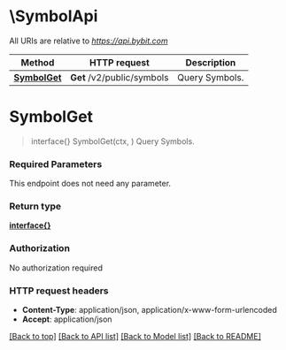 # \SymbolApi

All URIs are relative to *https://api.bybit.com*

Method | HTTP request | Description
------------- | ------------- | -------------
[**SymbolGet**](SymbolApi.md#SymbolGet) | **Get** /v2/public/symbols | Query Symbols.


# **SymbolGet**
> interface{} SymbolGet(ctx, )
Query Symbols.

### Required Parameters
This endpoint does not need any parameter.

### Return type

[**interface{}**](interface{}.md)

### Authorization

No authorization required

### HTTP request headers

 - **Content-Type**: application/json, application/x-www-form-urlencoded
 - **Accept**: application/json

[[Back to top]](#) [[Back to API list]](../README.md#documentation-for-api-endpoints) [[Back to Model list]](../README.md#documentation-for-models) [[Back to README]](../README.md)

